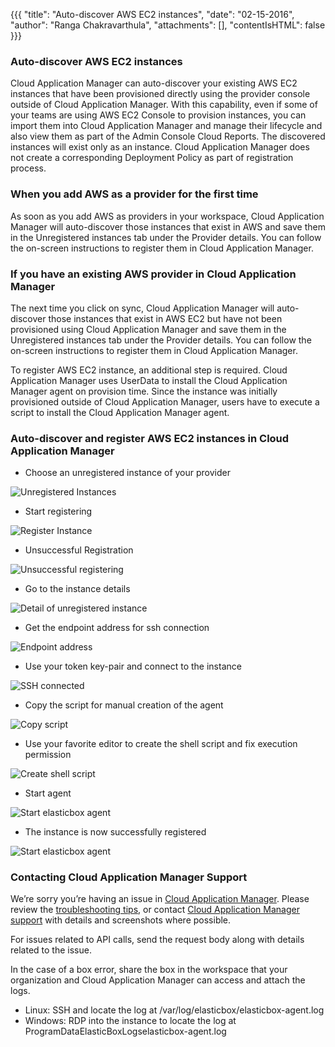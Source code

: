 {{{
"title": "Auto-discover AWS EC2 instances",
"date": "02-15-2016",
"author": "Ranga Chakravarthula",
"attachments": [],
"contentIsHTML": false
}}}

### Auto-discover AWS EC2 instances

Cloud Application Manager can auto-discover your existing AWS EC2 instances that have been provisioned directly using the provider console outside of Cloud Application Manager. With this capability, even if some of your teams are using AWS EC2 Console to provision instances, you can import them into Cloud Application Manager and manage their lifecycle and also view them as part of the Admin Console Cloud Reports. The discovered instances will exist only as an instance. Cloud Application Manager does not create a corresponding Deployment Policy as part of registration process.

### When you add AWS as a provider for the first time

As soon as you add AWS as providers in your workspace, Cloud Application Manager will auto-discover those instances that exist in AWS and save them in the Unregistered instances tab under the Provider details. You can follow the on-screen instructions to register them in Cloud Application Manager.

### If you have an existing AWS provider in Cloud Application Manager

The next time you click on sync, Cloud Application Manager will auto-discover those instances that exist in AWS EC2 but have not been provisioned using Cloud Application Manager and save them in the Unregistered instances tab under the Provider details. You can follow the on-screen instructions to register them in Cloud Application Manager.

To register AWS EC2 instance, an additional step is required. Cloud Application Manager uses UserData to install the Cloud Application Manager agent on provision time. Since the instance was initially provisioned outside of Cloud Application Manager, users have to execute a script to install the Cloud Application Manager agent.


### Auto-discover and register AWS EC2 instances in Cloud Application Manager


* Choose an unregistered instance of your provider

![Unregistered Instances](../../images/cloud-application-manager/aws-registerInstance-tuto01.png)


* Start registering

![Register Instance](../../images/cloud-application-manager/aws-registerInstance-tuto02.png)


* Unsuccessful Registration

![Unsuccessful registering](../../images/cloud-application-manager/aws-registerInstance-tuto03.png)


* Go to the instance details

![Detail of unregistered instance](../../images/cloud-application-manager/aws-registerInstance-tuto04.png)


* Get the endpoint address for ssh connection

![Endpoint address](../../images/cloud-application-manager/aws-registerInstance-tuto05.png)


* Use your token key-pair and connect to the instance

![SSH connected](../../images/cloud-application-manager/aws-registerInstance-tuto06.png)


* Copy the script for manual creation of the agent

![Copy script](../../images/cloud-application-manager/aws-registerInstance-tuto07.png)


* Use your favorite editor to create the shell script and fix execution permission

![Create shell script](../../images/cloud-application-manager/aws-registerInstance-tuto08.png)


* Start agent

![Start elasticbox agent](../../images/cloud-application-manager/aws-registerInstance-tuto09.png)


* The instance is now successfully registered

![Start elasticbox agent](../../images/cloud-application-manager/aws-registerInstance-tuto10.png)




### Contacting Cloud Application Manager Support

We’re sorry you’re having an issue in [Cloud Application Manager](https://www.ctl.io/cloud-application-manager/). Please review the [troubleshooting tips](../Troubleshooting/troubleshooting-tips.md), or contact [Cloud Application Manager support](mailto:incident@CenturyLink.com) with details and screenshots where possible.

For issues related to API calls, send the request body along with details related to the issue.

In the case of a box error, share the box in the workspace that your organization and Cloud Application Manager can access and attach the logs.
* Linux: SSH and locate the log at /var/log/elasticbox/elasticbox-agent.log
* Windows: RDP into the instance to locate the log at ProgramDataElasticBoxLogselasticbox-agent.log
